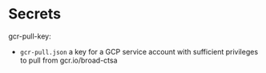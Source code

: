 # Secrets

gcr-pull-key:
 - `gcr-pull.json` a key for a GCP service account with sufficient privileges to
   pull from gcr.io/broad-ctsa
